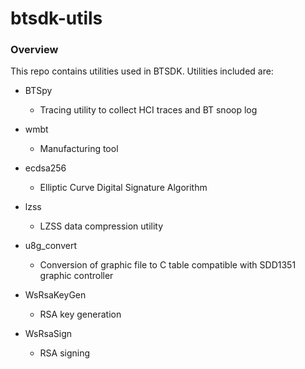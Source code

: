 # btsdk-utils

### Overview

This repo contains utilities used in BTSDK. Utilities included are:

* BTSpy
    * Tracing utility to collect HCI traces and BT snoop log


* wmbt
    * Manufacturing tool


* ecdsa256
    * Elliptic Curve Digital Signature Algorithm


* lzss
    * LZSS data compression utility


* u8g_convert
    * Conversion of graphic file to C table compatible with SDD1351 graphic controller


* WsRsaKeyGen
    * RSA key generation


* WsRsaSign
    * RSA signing
